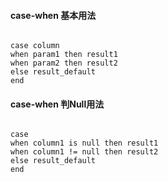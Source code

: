 #### case-when 基本用法

```mysql

case column 
when param1 then result1
when param2 then result2
else result_default
end

```

#### case-when 判Null用法

```mysql

case 
when column1 is null then result1 
when column1 != null then result2
else result_default
end

```

